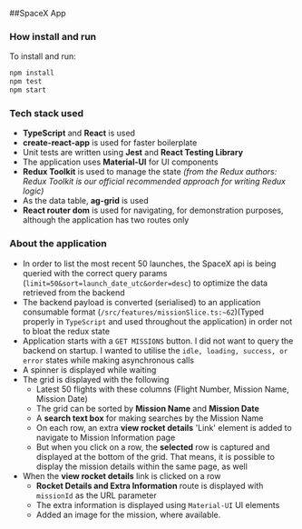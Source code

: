##SpaceX App

### How install and run
To install and run:
```sh
npm install
npm test
npm start
```

### Tech stack used
- **TypeScript** and **React** is used
- **create-react-app** is used for faster boilerplate
- Unit tests are written using **Jest** and **React Testing Library**
- The application uses **Material-UI** for UI components
- **Redux Toolkit** is used to manage the state _(from the Redux authors: Redux Toolkit is our official recommended approach for writing Redux logic)_
- As the data table, **ag-grid** is used
- **React router dom** is used for navigating, for demonstration purposes, although the application has two routes only

### About the application
- In order to list the most recent 50 launches, the SpaceX api is being queried with the correct query params (`limit=50&sort=launch_date_utc&order=desc`) to optimize the data retrieved from the backend
- The backend payload is converted (serialised) to an application consumable format (`/src/features/missionSlice.ts:~62`)(Typed properly in `TypeScript` and used throughout the application) in order not to bloat the redux state
- Application starts with a `GET MISSIONS` button. I did not want to query the backend on startup. I wanted to utilise the `idle, loading, success, or error` states while making asynchronous calls
- A spinner is displayed while waiting
- The grid is displayed with the following
    - Latest 50 flights with these columns (Flight Number, Mission Name, Mission Date)
    - The grid can be sorted by **Mission Name** and **Mission Date**
    - A **search text box** for making searches by the Mission Name
    - On each row, an extra **view rocket details** 'Link' element is added to navigate to Mission Information page
    - But when you click on a row, the **selected** row is captured and displayed at the bottom of the grid. That means, it is possible to display the mission details within the same page, as well
- When the **view rocket details** link is clicked on a row
    - **Rocket Details and Extra Information** route is displayed with `missionId` as the URL parameter
    - The extra information is displayed using `Material-UI` UI elements
    - Added an image for the mission, where available.
